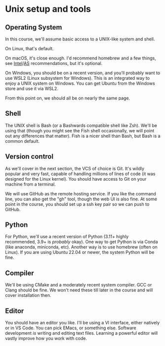 # Unix setup and tools

## Operating System

In this course, we'll assume basic access to a UNIX-like system and shell.

On Linux, that's default.

On macOS, it's close enough. I'd recommend homebrew and a few things, see
[Intel](https://iscinumpy.dev/post/setup-a-new-mac)/[AS](https://iscinumpy.dev/post/setup-apple-silicon/)
recommendations, but it's optional.

On Windows, you should be on a recent version, and you'll probably want to use
WSL2 (Linux subsystem for Windows). This is an integrated way to enjoy a UNIX
system on Windows. You can get Ubuntu from the Windows store and use it via
WSL2.

From this point on, we should all be on nearly the same page.

## Shell

The UNIX shell is Bash (or a Bashwards compatible shell like Zsh). We'll be
using that (though you might see the Fish shell occasionally, we will point out
any differences that matter). Fish is a nicer shell than Bash, but Bash is a
common default.

## Version control

As we'll cover in the next section, the VCS of choice is Git. It's wildly
popular and very fast, capable of handling millions of lines of code (it was
designed for the Linux kernel). You should have access to Git on your machine
from a terminal.

We will use GitHub as the remote hosting service. If you like the command line,
you can also get the "gh" tool, though the web UI is also fine. At some point in
the course, you should set up a ssh key pair so we can push to GitHub.

## Python

For Python, we'll use a recent version of Python (3.11+ highly recommended, 3.9+
is _probably_ okay). One way to get Python is via Conda (like anaconda,
miniconda, etc). Another way is to use homebrew (often on Linux). If you are
using Ubuntu 22.04 or newer, the system Python will be fine.

## Compiler

We'll be using CMake and a moderately recent system compiler. GCC or Clang
should be fine. We won't need these till later in the course and will cover
installation then.

## Editor

You should have an editor you like. I'll be using a VI interface, either
natively or in VS Code. You can pick EMacs, or something else. Software
development _is_ writing and editing text files. Learning a powerful editor will
vastly improve how you work with code.
